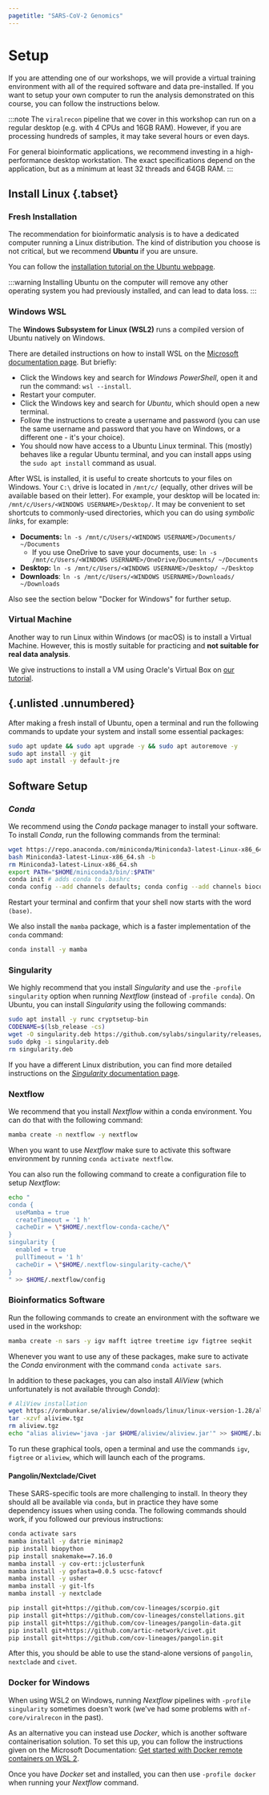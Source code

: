 ```yaml
---
pagetitle: "SARS-CoV-2 Genomics"
---
```


# Setup 

If you are attending one of our workshops, we will provide a virtual training environment with all of the required software and data pre-installed. 
If you want to setup your own computer to run the analysis demonstrated on this course, you can follow the instructions below. 

:::note
The `viralrecon` pipeline that we cover in this workshop can run on a regular desktop (e.g. with 4 CPUs and 16GB RAM). 
However, if you are processing hundreds of samples, it may take several hours or even days. 

For general bioinformatic applications, we recommend investing in a high-performance desktop workstation. 
The exact specifications depend on the application, but as a minimum at least 32 threads and 64GB RAM.
:::


## Install Linux {.tabset}

### Fresh Installation

The recommendation for bioinformatic analysis is to have a dedicated computer running a Linux distribution. 
The kind of distribution you choose is not critical, but we recommend **Ubuntu** if you are unsure. 

You can follow the [installation tutorial on the Ubuntu webpage](https://ubuntu.com/tutorials/install-ubuntu-desktop#1-overview). 

:::warning
Installing Ubuntu on the computer will remove any other operating system you had previously installed, and can lead to data loss. 
:::

### Windows WSL

The **Windows Subsystem for Linux (WSL2)** runs a compiled version of Ubuntu natively on Windows. 

There are detailed instructions on how to install WSL on the [Microsoft documentation page](https://learn.microsoft.com/en-us/windows/wsl/install). 
But briefly:

- Click the Windows key and search for  _Windows PowerShell_, open it and run the command: `wsl --install`.
- Restart your computer. 
- Click the Windows key and search for _Ubuntu_, which should open a new terminal. 
- Follow the instructions to create a username and password (you can use the same username and password that you have on Windows, or a different one - it's your choice). 
- You should now have access to a Ubuntu Linux terminal. 
  This (mostly) behaves like a regular Ubuntu terminal, and you can install apps using the `sudo apt install` command as usual. 

After WSL is installed, it is useful to create shortcuts to your files on Windows. 
Your `C:\` drive is located in `/mnt/c/` (equally, other drives will be available based on their letter). 
For example, your desktop will be located in: `/mnt/c/Users/<WINDOWS USERNAME>/Desktop/`. 
It may be convenient to set shortcuts to commonly-used directories, which you can do using _symbolic links_, for example: 

- **Documents:** `ln -s /mnt/c/Users/<WINDOWS USERNAME>/Documents/ ~/Documents`
  - If you use OneDrive to save your documents, use: `ln -s /mnt/c/Users/<WINDOWS USERNAME>/OneDrive/Documents/ ~/Documents`
- **Desktop:** `ln -s /mnt/c/Users/<WINDOWS USERNAME>/Desktop/ ~/Desktop`
- **Downloads**: `ln -s /mnt/c/Users/<WINDOWS USERNAME>/Downloads/ ~/Downloads`

Also see the section below "Docker for Windows" for further setup.


### Virtual Machine

Another way to run Linux within Windows (or macOS) is to install a Virtual Machine.
However, this is mostly suitable for practicing and **not suitable for real data analysis**.

We give instructions to install a VM using Oracle's Virtual Box on [our tutorial](101-setup_installation_instructions.html).

## {.unlisted .unnumbered}


After making a fresh install of Ubuntu, open a terminal and run the following commands to update your system and install some essential packages: 

```bash
sudo apt update && sudo apt upgrade -y && sudo apt autoremove -y
sudo apt install -y git
sudo apt install -y default-jre
```

## Software Setup

### _Conda_

We recommend using the _Conda_ package manager to install your software. 
To install _Conda_, run the following commands from the terminal:

```bash
wget https://repo.anaconda.com/miniconda/Miniconda3-latest-Linux-x86_64.sh
bash Miniconda3-latest-Linux-x86_64.sh -b
rm Miniconda3-latest-Linux-x86_64.sh
export PATH="$HOME/miniconda3/bin/:$PATH"
conda init # adds conda to .bashrc
conda config --add channels defaults; conda config --add channels bioconda; conda config --add channels conda-forge
```

Restart your terminal and confirm that your shell now starts with the word `(base)`.

We also install the `mamba` package, which is a faster implementation of the `conda` command: 

```bash
conda install -y mamba
```


### Singularity

We highly recommend that you install _Singularity_ and use the `-profile singularity` option when running _Nextflow_ (instead of `-profile conda`). 
On Ubuntu, you can install _Singularity_ using the following commands: 

```bash
sudo apt install -y runc cryptsetup-bin
CODENAME=$(lsb_release -cs)
wget -O singularity.deb https://github.com/sylabs/singularity/releases/download/v3.10.2/singularity-ce_3.10.2-${CODENAME}_amd64.deb
sudo dpkg -i singularity.deb
rm singularity.deb
```

If you have a different Linux distribution, you can find more detailed instructions on the [_Singularity_ documentation page](https://docs.sylabs.io/guides/3.0/user-guide/installation.html#install-on-linux). 


### Nextflow

We recommend that you install _Nextflow_ within a conda environment. 
You can do that with the following command:

```bash
mamba create -n nextflow -y nextflow
```

When you want to use _Nextflow_ make sure to activate this software environment by running `conda activate nextflow`. 

You can also run the following command to create a configuration file to setup _Nextflow_:

```bash
echo "
conda {
  useMamba = true
  createTimeout = '1 h'
  cacheDir = \"$HOME/.nextflow-conda-cache/\"
}
singularity {
  enabled = true
  pullTimeout = '1 h'
  cacheDir = \"$HOME/.nextflow-singularity-cache/\"
}
" >> $HOME/.nextflow/config
```

### Bioinformatics Software

Run the following commands to create an environment with the software we used in the workshop: 

```bash
mamba create -n sars -y igv mafft iqtree treetime igv figtree seqkit
```

Whenever you want to use any of these packages, make sure to activate the _Conda_ environment with the command `conda activate sars`.

In addition to these packages, you can also install _AliView_ (which unfortunately is not available through _Conda_):

```bash
# AliView installation
wget https://ormbunkar.se/aliview/downloads/linux/linux-version-1.28/aliview.tgz
tar -xzvf aliview.tgz
rm aliview.tgz
echo "alias aliview='java -jar $HOME/aliview/aliview.jar'" >> $HOME/.bashrc
```
 
To run these graphical tools, open a terminal and use the commands `igv`, `figtree` or `aliview`, which will launch each of the programs. 


#### Pangolin/Nextclade/Civet

These SARS-specific tools are more challenging to install. 
In theory they should all be available via `conda`, but in practice they have some dependency issues when using conda.
The following commands should work, if you followed our previous instructions: 

```bash
conda activate sars
mamba install -y datrie minimap2
pip install biopython
pip install snakemake==7.16.0
mamba install -y cov-ert::jclusterfunk 
mamba install -y gofasta=0.0.5 ucsc-fatovcf 
mamba install -y usher
mamba install -y git-lfs
mamba install -y nextclade

pip install git+https://github.com/cov-lineages/scorpio.git
pip install git+https://github.com/cov-lineages/constellations.git
pip install git+https://github.com/cov-lineages/pangolin-data.git
pip install git+https://github.com/artic-network/civet.git
pip install git+https://github.com/cov-lineages/pangolin.git
```

After this, you should be able to use the stand-alone versions of `pangolin`, `nextclade` and `civet`.


### Docker for Windows

When using WSL2 on Windows, running _Nextflow_ pipelines with `-profile singularity` sometimes doesn't work (we've had some problems with `nf-core/viralrecon` in the past). 

As an alternative you can instead use _Docker_, which is another software containerisation solution. 
To set this up, you can follow the instructions given on the Microsoft Documentation: [Get started with Docker remote containers on WSL 2](https://learn.microsoft.com/en-us/windows/wsl/tutorials/wsl-containers).

Once you have _Docker_ set and installed, you can then use `-profile docker` when running your _Nextflow_ command.
